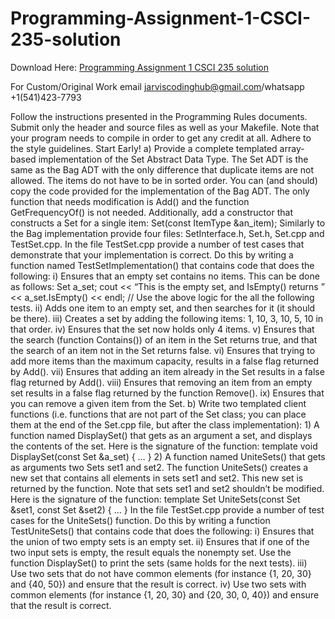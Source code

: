 # Programming-Assignment-1-CSCI-235-solution

Download Here: [Programming Assignment 1 CSCI 235 solution](https://jarviscodinghub.com/assignment/programming-assignment-1-csci-235-solution/)

For Custom/Original Work email jarviscodinghub@gmail.com/whatsapp +1(541)423-7793

Follow the instructions presented in the Programming Rules documents. Submit only
the header and source files as well as your Makefile. Note that your program needs to
compile in order to get any credit at all.
Adhere to the style guidelines.
Start Early!
a) Provide a complete templated array-based implementation of the Set Abstract Data
Type. The Set ADT is the same as the Bag ADT with the only difference that duplicate
items are not allowed. The items do not have to be in sorted order.
You can (and should) copy the code provided for the implementation of the Bag ADT.
The only function that needs modification is Add() and the function GetFrequencyOf() is
not needed.
Additionally, add a constructor that constructs a Set for a single item:
Set(const ItemType &an_item);
Similarly to the Bag implementation provide four files: SetInterface.h, Set.h, Set.cpp and
TestSet.cpp.
In the file TestSet.cpp provide a number of test cases that demonstrate that your
implementation is correct. Do this by writing a function named TestSetImplementation()
that contains code that does the following:
i) Ensures that an empty set contains no items. This can be done as follows:
Set a_set;
cout << “This is the empty set, and IsEmpty() returns ” << a_set.IsEmpty() << endl; // Use the above logic for the all the following tests. ii) Adds one item to an empty set, and then searches for it (it should be there). iii) Creates a set by adding the following items: 1, 10, 3, 10, 5, 10 in that order. iv) Ensures that the set now holds only 4 items. v) Ensures that the search (function Contains()) of an item in the Set returns true, and that the search of an item not in the Set returns false. vi) Ensures that trying to add more items than the maximum capacity, results in a false flag returned by Add(). vii) Ensures that adding an item already in the Set results in a false flag returned by Add(). viii) Ensures that removing an item from an empty set results in a false flag returned by the function Remove(). ix) Ensures that you can remove a given item from the Set. b) Write two templated client functions (i.e. functions that are not part of the Set class; you can place them at the end of the Set.cpp file, but after the class implementation): 1) A function named DisplaySet() that gets as an argument a set, and displays the contents of the set. Here is the signature of the function: template
void DisplaySet(const Set &a_set) {
…
}
2) A function named UniteSets() that gets as arguments two Sets set1 and set2.
The function UniteSets() creates a new set that contains all elements in sets set1 and
set2. This new set is returned by the function. Note that sets set1 and set2 shouldn’t be
modified. Here is the signature of the function:
template
Set UniteSets(const Set &set1, const Set &set2) {
…
}
In the file TestSet.cpp provide a number of test cases for the UniteSets() function. Do
this by writing a function TestUniteSets() that contains code that does the following:
i) Ensures that the union of two empty sets is an empty set.
ii) Ensures that if one of the two input sets is empty, the result equals the nonempty set. Use the function DisplaySet() to print the sets (same holds for the next tests).
iii) Use two sets that do not have common elements (for instance {1, 20, 30} and
{40, 50}) and ensure that the result is correct.
iv) Use two sets with common elements (for instance {1, 20, 30} and {20, 30, 0,
40}) and ensure that the result is correct.
